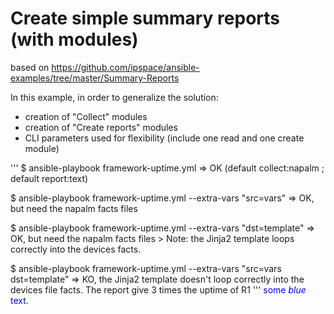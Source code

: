 # Create simple summary reports (with modules)
based on https://github.com/ipspace/ansible-examples/tree/master/Summary-Reports

In this example, in order to generalize the solution:
- creation of "Collect" modules
- creation of "Create reports" modules
- CLI parameters used for flexibility (include one read and one create module)

'''
$ ansible-playbook framework-uptime.yml
    => OK (default collect:napalm ; default report:text)

$ ansible-playbook framework-uptime.yml --extra-vars "src=vars"
    => OK, but need the napalm facts files

$ ansible-playbook framework-uptime.yml --extra-vars "dst=template"
    => OK, but need the napalm facts files
    > Note: the Jinja2 template loops correctly into the devices facts.

$ ansible-playbook framework-uptime.yml --extra-vars "src=vars dst=template"
    => KO, the Jinja2 template doesn't loop correctly into the devices file facts. The report give 3 times the uptime of R1
'''
<span style="color:blue">some *blue* text</span>.
